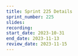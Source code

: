 ```yaml
---
title: Sprint 225 Details
sprint_number: 225
slides:
recording:
start_date: 2023-10-31
end_date: 2023-11-13
review_date: 2023-11-15
---
```

